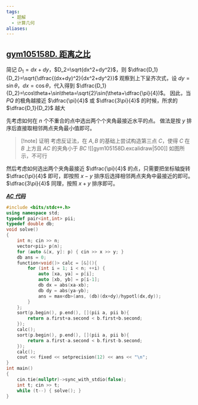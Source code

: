 ```yaml
---
tags:
  - 题解
  - 计算几何
aliases:
---
```

## [gym105158D. 距离之比](https://codeforces.com/gym/105158/problem/D)

简记 $D_1=dx+dy$，$D_2=\sqrt{dx^2+dy^2}$，则 $\dfrac{D_1}{D_2}=\sqrt{\dfrac{(dx+dy)^2}{dx^2+dy^2}}$
观察到上下呈齐次式，设 $dy=\sin\theta$，$dx=\cos\theta$，代入得到 $\dfrac{D_1}{D_2}=\cos\theta+\sin\theta=\sqrt{2}\sin(\theta+\dfrac{\pi}{4})$。
因此，当 $PQ$ 的极角越接近 $\dfrac{\pi}{4}$ 或 $\dfrac{3\pi}{4}$ 的时候，所求的 $\dfrac{D_1}{D_2}$ 越大

先考虑如何在 $n$ 个不重合的点中选出两个个夹角最接近水平的点。
做法是按 $y$ 排序后直接取相邻两点夹角最小值即可。

> [!note] 证明
> 考虑反证法，在 $A,B$ 的基础上尝试构造第三点 $C$，使得 $C$ 在 $B$ 上方且 $AC$ 的夹角小于 $BC$
> ![[gym105158D.excalidraw|500]]
> 如图所示，不可行

然后考虑如何选出两个夹角最接近 $\dfrac{\pi}{4}$ 的点，只需要把坐标轴旋转 $\dfrac{\pi}{4}$ 即可，即按照 $x-y$ 排序后选择相邻两点夹角中最接近的即可。$\dfrac{3\pi}{4}$ 同理，按照 $x+y$ 排序即可。

[***AC 代码***](https://codeforces.com/gym/105158/submission/317055293)

```cpp
#include <bits/stdc++.h>
using namespace std;
typedef pair<int,int> pii;
typedef double db;
void solve()
{
    int n; cin >> n;
    vector<pii> p(n);
    for (auto &[x, y]: p) { cin >> x >> y; }
    db ans = 0;
    function<void()> calc = [&](){
        for (int i = 1; i < n; ++i) {
            auto [xa, ya] = p[i];
            auto [xb, yb] = p[i-1];
            db dx = abs(xa-xb);
            db dy = abs(ya-yb);
            ans = max<db>(ans, (db)(dx+dy)/hypotl(dx,dy));
        }
    };
    sort(p.begin(), p.end(), [](pii a, pii b){
        return a.first+a.second < b.first+b.second;
    });
    calc();
    sort(p.begin(), p.end(), [](pii a, pii b){
        return a.first-a.second < b.first-b.second;
    });
    calc();
    cout << fixed << setprecision(12) << ans << "\n";
}
int main()
{
    cin.tie(nullptr)->sync_with_stdio(false);
    int t; cin >> t;
    while (t--) { solve(); }
}
```
